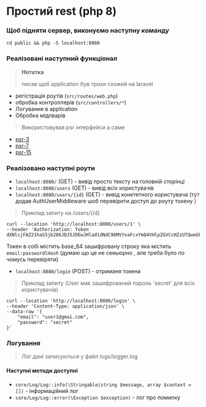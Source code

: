 # Простий rest (php 8)

### Щоб підняти сервер, виконуємо наступну команду
`cd public && php -S localhost:8080`

### Реалізовані наступний функціонал
> **Нотатка**
> 
> писав щоб application був трохи схожий на laravel

- регістрація роутів (`src/routes/web.php`)
- обробка контроллерів (`src/controllers/*`)
- Логування в application
- Обробка мідлварів

> Використовував psr інтерфейси а саме

- [psr-3](https://www.php-fig.org/psr/psr-3/)
- [psr-7](https://www.php-fig.org/psr/psr-7/)
- [psr-15](https://www.php-fig.org/psr/psr-15/)


### Реалізовано наступні роути

- `localhost:8080/` (GET) - вивід просто тексту на головній сторінці
-  `localhost:8080/users` (GET) - вивід всіх користувачів
- `localhost:8080/users/{id}` (GET) - вивід конктетного користувача (тут додав AuthUserMiddleware шоб перевірити доступ до роуту токену )

> Приклад запиту на /users/{id}
```
curl --location 'http://localhost:8080/users/1' \
--header 'Authorization: Token dXNlcjFAZ21haS5jb206JDJ5JDEwJHlad1dNdC96MVYxaFcxYmQ4VHlpZGVCcHZzUTQweGF5TUVwYzNSbDMvL0NhaXZ0cGxEQXdX'
```
Токен в собі містить base_64 зашифровану строку яка містить `email:passwordlHash` (думаю що це не секьюрно , але треба було по чомусь перевіряти)

- `localhost:8080/login` (POST) - отриманя токена

> Приклад запиту (User має зашифрований пароль 'secret' для всіх користувачів)

```
curl --location 'http://localhost:8080/login' \
--header 'Content-Type: application/json' \
--data-raw '{
    "email": "user1@gmai.com",
    "password": "secret"
}'
```

### Логування

> Лог дані записуються у файл logs/logger.log
>
#### Наступні методи доступні

- `core/Log/Log::info(\Stringable|string $message, array $context = [])` - інформаційний лог
- `core/Log/Log::error(\Exception $exception)` - лог про помилку
